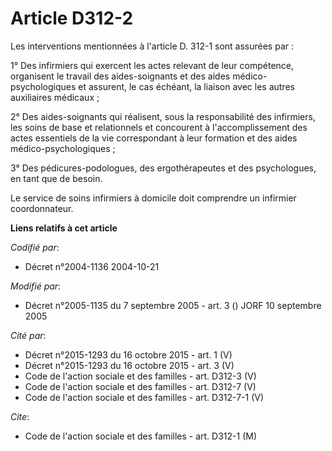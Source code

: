 # Article D312-2

Les interventions mentionnées à l'article D. 312-1 sont assurées par :

1° Des infirmiers qui exercent les actes relevant de leur compétence, organisent le travail des aides-soignants et des aides
médico-psychologiques et assurent, le cas échéant, la liaison avec les autres auxiliaires médicaux ;

2° Des aides-soignants qui réalisent, sous la responsabilité des infirmiers, les soins de base et relationnels et concourent
à l'accomplissement des actes essentiels de la vie correspondant à leur formation et des aides médico-psychologiques ;

3° Des pédicures-podologues, des ergothérapeutes et des psychologues, en tant que de besoin.

Le service de soins infirmiers à domicile doit comprendre un infirmier coordonnateur.

**Liens relatifs à cet article**

_Codifié par_:

  - Décret n°2004-1136 2004-10-21

_Modifié par_:

  - Décret n°2005-1135 du 7 septembre 2005 - art. 3 () JORF 10 septembre 2005

_Cité par_:

  - Décret n°2015-1293 du 16 octobre 2015 - art. 1 (V)
  - Décret n°2015-1293 du 16 octobre 2015 - art. 3 (V)
  - Code de l'action sociale et des familles - art. D312-3 (V)
  - Code de l'action sociale et des familles - art. D312-7 (V)
  - Code de l'action sociale et des familles - art. D312-7-1 (V)

_Cite_:

  - Code de l'action sociale et des familles - art. D312-1 (M)
